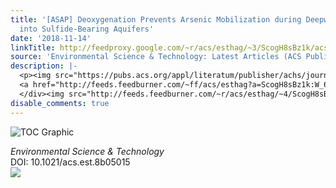 ```yaml
---
title: '[ASAP] Deoxygenation Prevents Arsenic Mobilization during Deepwell Injection
  into Sulfide-Bearing Aquifers'
date: '2018-11-14'
linkTitle: http://feedproxy.google.com/~r/acs/esthag/~3/ScogH8sBz1k/acs.est.8b05015
source: 'Environmental Science & Technology: Latest Articles (ACS Publications)'
description: |-
  <p><img src="https://pubs.acs.org/appl/literatum/publisher/achs/journals/content/esthag/0/esthag.ahead-of-print/acs.est.8b05015/20181114/images/medium/es-2018-05015n_0007.gif" alt="TOC Graphic"/></p><div><cite>Environmental Science & Technology</cite></div><div>DOI: 10.1021/acs.est.8b05015</div><div class="feedflare">
  <a href="http://feeds.feedburner.com/~ff/acs/esthag?a=ScogH8sBz1k:W_65vxcmusM:yIl2AUoC8zA"><img src="http://feeds.feedburner.com/~ff/acs/esthag?d=yIl2AUoC8zA" border="0"></img></a>
  </div><img src="http://feeds.feedburner.com/~r/acs/esthag/~4/ScogH8sBz1k" height="1" width="1" ...
disable_comments: true
---
```

<p><img src="https://pubs.acs.org/appl/literatum/publisher/achs/journals/content/esthag/0/esthag.ahead-of-print/acs.est.8b05015/20181114/images/medium/es-2018-05015n_0007.gif" alt="TOC Graphic"/></p><div><cite>Environmental Science & Technology</cite></div><div>DOI: 10.1021/acs.est.8b05015</div><div class="feedflare">
<a href="http://feeds.feedburner.com/~ff/acs/esthag?a=ScogH8sBz1k:W_65vxcmusM:yIl2AUoC8zA"><img src="http://feeds.feedburner.com/~ff/acs/esthag?d=yIl2AUoC8zA" border="0"></img></a>
</div><img src="http://feeds.feedburner.com/~r/acs/esthag/~4/ScogH8sBz1k" height="1" width="1" ...